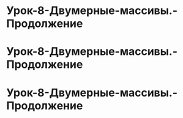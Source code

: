 # Урок-8-Двумерные-массивы.-Продолжение
# Урок-8-Двумерные-массивы.-Продолжение
# Урок-8-Двумерные-массивы.-Продолжение
